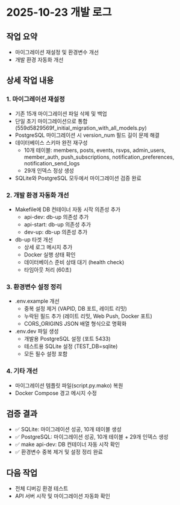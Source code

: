 # 2025-10-23 개발 로그

## 작업 요약
- 마이그레이션 재설정 및 환경변수 개선
- 개발 환경 자동화 개선

## 상세 작업 내용

### 1. 마이그레이션 재설정
- 기존 15개 마이그레이션 파일 삭제 및 백업
- 단일 초기 마이그레이션으로 통합 (559d5829569f_initial_migration_with_all_models.py)
- PostgreSQL 마이그레이션 시 version_num 필드 길이 문제 해결
- 데이터베이스 스키마 완전 재구성
  - 10개 테이블: members, posts, events, rsvps, admin_users, member_auth, push_subscriptions, notification_preferences, notification_send_logs
  - 29개 인덱스 정상 생성
- SQLite와 PostgreSQL 모두에서 마이그레이션 검증 완료

### 2. 개발 환경 자동화 개선
- Makefile에 DB 컨테이너 자동 시작 의존성 추가
  - api-dev: db-up 의존성 추가
  - api-start: db-up 의존성 추가  
  - dev-up: db-up 의존성 추가
- db-up 타겟 개선
  - 상세 로그 메시지 추가
  - Docker 실행 상태 확인
  - 데이터베이스 준비 상태 대기 (health check)
  - 타임아웃 처리 (60초)

### 3. 환경변수 설정 정리
- .env.example 개선
  - 중복 설정 제거 (VAPID, DB 포트, 레이트 리밋)
  - 누락된 필드 추가 (레이트 리밋, Web Push, Docker 포트)
  - CORS_ORIGINS JSON 배열 형식으로 명확화
- .env.dev 파일 생성
  - 개발용 PostgreSQL 설정 (포트 5433)
  - 테스트용 SQLite 설정 (TEST_DB=sqlite)
  - 모든 필수 설정 포함

### 4. 기타 개선
- 마이그레이션 템플릿 파일(script.py.mako) 복원
- Docker Compose 경고 메시지 수정

## 검증 결과
- ✅ SQLite: 마이그레이션 성공, 10개 테이블 생성
- ✅ PostgreSQL: 마이그레이션 성공, 10개 테이블 + 29개 인덱스 생성
- ✅ make api-dev: DB 컨테이너 자동 시작 확인
- ✅ 환경변수 중복 제거 및 설정 정리 완료

## 다음 작업
- 전체 디버깅 환경 테스트
- API 서버 시작 및 마이그레이션 자동화 확인